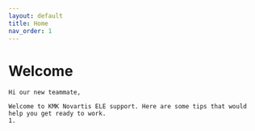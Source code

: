 ```yaml
---
layout: default
title: Home
nav_order: 1
---
```

# Welcome

```{r}
Hi our new teammate,

Welcome to KMK Novartis ELE support. Here are some tips that would help you get ready to work.
1.
```
